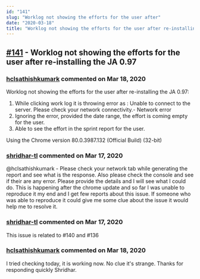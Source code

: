 ```yaml
---
id: "141"
slug: "Worklog not showing the efforts for the user after"
date: "2020-03-18"
title: "Worklog not showing the efforts for the user after re-installing the JA 0.97"
---
```



## [#141](https://github.com/shridhar-tl/jira-assistant/issues/141) - Worklog not showing the efforts for the user after re-installing the JA 0.97

### [hclsathishkumark](https://github.com/hclsathishkumark) commented on Mar 18, 2020

Worklog not showing the efforts for the user after re-installing the JA 0.97:
1. While clicking work log it is throwing error as :
Unable to connect to the server. Please check your network connectivity.- Network error
2. Ignoring the error, provided the date range, the effort is coming empty for the user.
3. Able to see the effort in the sprint report for the user.

Using the Chrome version 80.0.3987.132 (Official Build) (32-bit)

### [shridhar-tl](https://github.com/shridhar-tl) commented on Mar 17, 2020

@hclsathishkumark - Please check your network tab while generating the report and see what is the response. Also please check the console and see if their are any error. Please provide the details and I will see what I could do. This is happening after the chrome update and so far I was unable to reproduce it my end and I get few reports about this issue. If someone who was able to reproduce it could give me some clue about the issue it would help me to resolve it.

### [shridhar-tl](https://github.com/shridhar-tl) commented on Mar 17, 2020

This issue is related to #140 and #136

### [hclsathishkumark](https://github.com/hclsathishkumark) commented on Mar 18, 2020

I tried checking today, it is working now. No clue it's strange. Thanks for responding quickly Shridhar.
